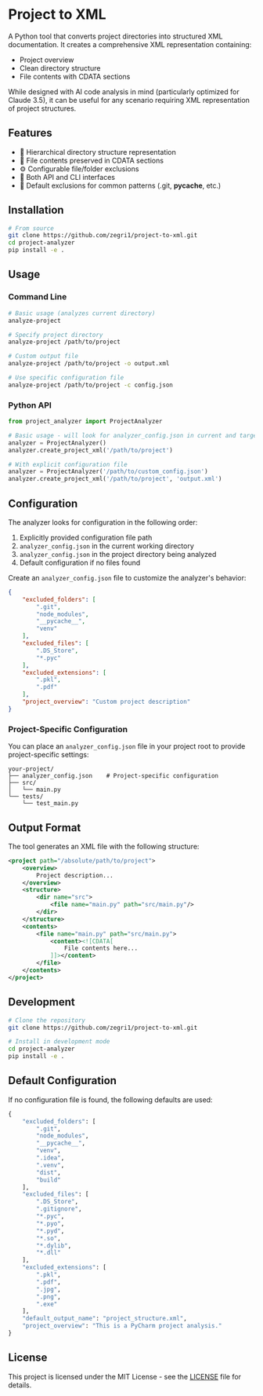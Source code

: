 # Project to XML

A Python tool that converts project directories into structured XML documentation. It creates a comprehensive XML representation containing:
- Project overview
- Clean directory structure
- File contents with CDATA sections

While designed with AI code analysis in mind (particularly optimized for Claude 3.5), it can be useful for any scenario requiring XML representation of project structures.

## Features

- 📁 Hierarchical directory structure representation
- 📝 File contents preserved in CDATA sections
- ⚙️ Configurable file/folder exclusions
- 🔧 Both API and CLI interfaces
- 🚫 Default exclusions for common patterns (.git, __pycache__, etc.)

## Installation

```bash
# From source
git clone https://github.com/zegri1/project-to-xml.git
cd project-analyzer
pip install -e .
```

## Usage

### Command Line

```bash
# Basic usage (analyzes current directory)
analyze-project

# Specify project directory
analyze-project /path/to/project

# Custom output file
analyze-project /path/to/project -o output.xml

# Use specific configuration file
analyze-project /path/to/project -c config.json
```

### Python API

```python
from project_analyzer import ProjectAnalyzer

# Basic usage - will look for analyzer_config.json in current and target directories
analyzer = ProjectAnalyzer()
analyzer.create_project_xml('/path/to/project')

# With explicit configuration file
analyzer = ProjectAnalyzer('/path/to/custom_config.json')
analyzer.create_project_xml('/path/to/project', 'output.xml')
```

## Configuration

The analyzer looks for configuration in the following order:
1. Explicitly provided configuration file path
2. `analyzer_config.json` in the current working directory
3. `analyzer_config.json` in the project directory being analyzed
4. Default configuration if no files found

Create an `analyzer_config.json` file to customize the analyzer's behavior:

```json
{
    "excluded_folders": [
        ".git",
        "node_modules",
        "__pycache__",
        "venv"
    ],
    "excluded_files": [
        ".DS_Store",
        "*.pyc"
    ],
    "excluded_extensions": [
        ".pkl",
        ".pdf"
    ],
    "project_overview": "Custom project description"
}
```

### Project-Specific Configuration

You can place an `analyzer_config.json` file in your project root to provide project-specific settings:

```
your-project/
├── analyzer_config.json    # Project-specific configuration
├── src/
│   └── main.py
└── tests/
    └── test_main.py
```

## Output Format

The tool generates an XML file with the following structure:

```xml
<project path="/absolute/path/to/project">
    <overview>
        Project description...
    </overview>
    <structure>
        <dir name="src">
            <file name="main.py" path="src/main.py"/>
        </dir>
    </structure>
    <contents>
        <file name="main.py" path="src/main.py">
            <content><![CDATA[
                File contents here...
            ]]></content>
        </file>
    </contents>
</project>
```

## Development

```bash
# Clone the repository
git clone https://github.com/zegri1/project-to-xml.git

# Install in development mode
cd project-analyzer
pip install -e .
```

## Default Configuration

If no configuration file is found, the following defaults are used:

```python
{
    "excluded_folders": [
        ".git",
        "node_modules",
        "__pycache__",
        "venv",
        ".idea",
        ".venv",
        "dist",
        "build"
    ],
    "excluded_files": [
        ".DS_Store",
        ".gitignore",
        "*.pyc",
        "*.pyo",
        "*.pyd",
        "*.so",
        "*.dylib",
        "*.dll"
    ],
    "excluded_extensions": [
        ".pkl",
        ".pdf",
        ".jpg",
        ".png",
        ".exe"
    ],
    "default_output_name": "project_structure.xml",
    "project_overview": "This is a PyCharm project analysis."
}
```

## License

This project is licensed under the MIT License - see the [LICENSE](LICENSE) file for details.
